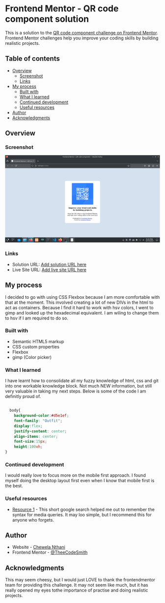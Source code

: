 # Frontend Mentor - QR code component solution

This is a solution to the [QR code component challenge on Frontend Mentor](https://www.frontendmentor.io/challenges/qr-code-component-iux_sIO_H). Frontend Mentor challenges help you improve your coding skills by building realistic projects. 

## Table of contents

- [Overview](#overview)
  - [Screenshot](#screenshot)
  - [Links](#links)
- [My process](#my-process)
  - [Built with](#built-with)
  - [What I learned](#what-i-learned)
  - [Continued development](#continued-development)
  - [Useful resources](#useful-resources)
- [Author](#author)
- [Acknowledgments](#acknowledgments)


## Overview

### Screenshot

![](./screenshot.png)

### Links

- Solution URL: [Add solution URL here](https://github.com/TheeCodeSmith/qr-code-component-main)
- Live Site URL: [Add live site URL here](https://github.com/TheeCodeSmith/qr-code-component-main)

## My process
I decided to go with using CSS Flexbox because I am more comfortable with that at the moment. This involved creating a lot of new DIVs in the html to act as containers. Because I find it hard to work with hsv colors, I went to gimp and looked up the hexadecimal equivalent. I am wiling to change them to hsv if I am required to do so.

### Built with

- Semantic HTML5 markup
- CSS custom properties
- Flexbox
- gimp (Color picker)

### What I learned
I have learnt how to consolidate all my fuzzy knowledge of html, css and git into one workable knowledge block. Not much NEW information, but still very valuable in taking my next steps. Below is some of the code I am definitly proud of.




```html

```
```css
  body{
    background-color:#d5e1ef;
    font-family: "Outfit";
    display:flex;
    justify-content: center;
    align-items: center;
    font-size:15px;
    height:100vh;
}
```

### Continued development
I would really love to focus more on the mobile first approach. I found myself doing the desktop layout first even when I know that mobile first is the best.

### Useful resources

- [Resource 1](https://www.google.com/search?client=ubuntu-sn&channel=fs&q=media+query+in+css) - This short google search helped me out to remember the syntax for media queries. It may loo simple, but I recommend this for anyone who forgets.

## Author

- Website - [Chewela Nthani](https://github.com/TheeCodeSmith/qr-code-component-main)
- Frontend Mentor - [@TheeCodeSmith](https://www.frontendmentor.io/profile/TheeCodeSmith)


## Acknowledgments

This may seem cheesy, but I would just LOVE to thank the frontendmentor team for providing this challenge. It may not seem like much, but it has really opened my eyes tothe importance of practise and doing realistic projects.
